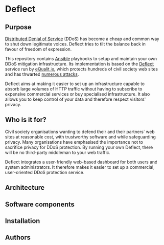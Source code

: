 # Deflect

## Purpose

[Distributed Denial of
Service](https://en.wikipedia.org/wiki/Denial-of-service_attack#Distributed_attack)
(DDoS) has become a cheap and common way to shut down legitimate voices. Deflect
tries to tilt the balance back in favour of freedom of expression.

This repository contains [Ansible](https://www.ansible.com) playbooks to setup
and maintain your own DDoS mitigation infrastructure. Its implementation is
based on the [Deflect](https://deflect.ca) service run by
[eQualit.ie](https://equalit.ie), which protects hundreds of civil society web
sites and has thwarted [numerous
attacks](https://equalit.ie/deflect-labs-reporting/).

Deflect aims at making it easier to set up an infrastructure capable to absorb
large volumes of HTTP traffic without having to subscribe to expensive
commercial services or buy specialised infrastructure. It also allows you to
keep control of your data and therefore respect visitors' privacy.

## Who is it for?

Civil society organisations wanting to defend their and their partners' web
sites at reasonable cost, with trustworthy software and while safeguarding
privacy. Many organisations have emphasised the importance not to sacrifice
privacy for DDoS protection. By running your own Deflect, there will be no
third-party middleman to your web traffic.

Deflect integrates a user-friendly web-based dashboard for both users and system
administrators. It therefore makes it easier to set up a commercial,
user-oriented DDoS protection service.

## Architecture

## Software components

## Installation

## Authors

